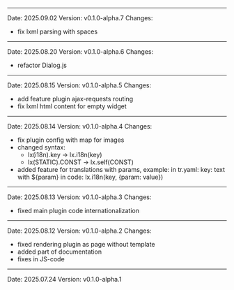 ------------------------------------------------------------------------------------------------------------------------
Date: 2025.09.02
Version: v0.1.0-alpha.7
Changes:
- fix lxml parsing with spaces

------------------------------------------------------------------------------------------------------------------------
Date: 2025.08.20
Version: v0.1.0-alpha.6
Changes:
- refactor Dialog.js

------------------------------------------------------------------------------------------------------------------------
Date: 2025.08.15
Version: v0.1.0-alpha.5
Changes:
- add feature plugin ajax-requests routing
- fix lxml html content for empty widget

------------------------------------------------------------------------------------------------------------------------
Date: 2025.08.14
Version: v0.1.0-alpha.4
Changes:
- fix plugin config with map for images
- changed syntax:
    - lx(i18n).key  ->  lx.i18n(key)
    - lx(STATIC).CONST  ->  lx.self(CONST)
- added feature for translations with params, example:
    in tr.yaml:
        key: text with ${param}
    in code:
        lx.i18n(key, {param: value})

------------------------------------------------------------------------------------------------------------------------
Date: 2025.08.13
Version: v0.1.0-alpha.3
Changes:
- fixed main plugin code internationalization

------------------------------------------------------------------------------------------------------------------------
Date: 2025.08.12
Version: v0.1.0-alpha.2
Changes:
- fixed rendering plugin as page without template
- added part of documentation
- fixes in JS-code

------------------------------------------------------------------------------------------------------------------------
Date: 2025.07.24
Version: v0.1.0-alpha.1
